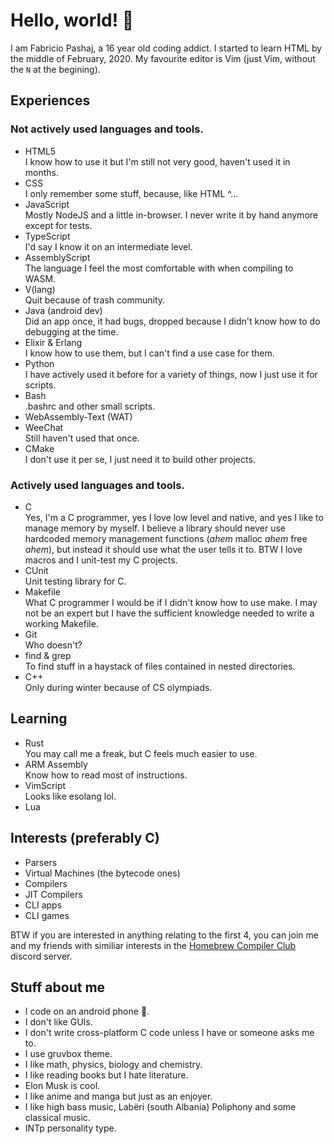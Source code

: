 # Hello, world! 👋

I am Fabricio Pashaj, a 16 year old coding addict. I started to learn HTML by the middle of February, 2020. My favourite editor is Vim (just Vim, without the `N` at the begining).

## Experiences

### Not actively used languages and tools.

- HTML5<br />
  I know how to use it but I'm still not very good, haven't used it in months.
- CSS<br />
  I only remember some stuff, because, like HTML ^...
- JavaScript<br />
  Mostly NodeJS and a little in-browser. I never write it by hand anymore except for tests.
- TypeScript<br />
  I'd say I know it on an intermediate level.
- AssemblyScript<br />
  The language I feel the most comfortable with when compiling to WASM.
- V(lang)<br />
  Quit because of trash community.
- Java (android dev)<br />
  Did an app once, it had bugs, dropped because I didn't know how to do debugging at the time.
- Elixir & Erlang<br />
  I know how to use them, but I can't find a use case for them.
- Python<br />
  I have actively used it before for a variety of things, now I just use it for scripts.
- Bash<br />
  .bashrc and other small scripts.
- WebAssembly-Text (WAT)<br />
- WeeChat<br />
  Still haven't used that once.
- CMake<br />
  I don't use it per se, I just need it to build other projects.

### Actively used languages and tools.

- C<br />
  Yes, I'm a C programmer, yes I love low level and native, and yes I like to manage memory by myself. I believe a library should never use hardcoded memory management functions (_ahem_ malloc _ahem_ free _ahem_), but instead it should use what the user tells it to. BTW I love macros and I unit-test my C projects.
- CUnit<br />
  Unit testing library for C.
- Makefile<br />
  What C programmer I would be if I didn't know how to use make. I may not be an expert but I have the sufficient knowledge needed to write a working Makefile.
- Git<br />
  Who doesn't?
- find & grep<br />
  To find stuff in a haystack of files contained in nested directories.
- C++<br />
  Only during winter because of CS olympiads.

## Learning

- Rust<br />
  You may call me a freak, but C feels much easier to use.
- ARM Assembly<br />
  Know how to read most of instructions.
- VimScript<br />
  Looks like esolang lol.
- Lua

## Interests (preferably C)

- Parsers
- Virtual Machines (the bytecode ones)
- Compilers
- JIT Compilers
- CLI apps
- CLI games

BTW if you are interested in anything relating to the first 4, you can join me and my friends with similiar interests in the [Homebrew Compiler Club](https://discord.gg/V9S8vyWQ) discord server.

## Stuff about me

- I code on an android phone 📱.
- I don't like GUIs.
- I don't write cross-platform C code unless I have or someone asks me to.
- I use gruvbox theme.
- I like math, physics, biology and chemistry.
- I like reading books but I hate literature.
- Elon Musk is cool.
- I like anime and manga but just as an enjoyer.
- I like high bass music, Labëri (south Albania) Poliphony and some classical music.
- INTp personality type.

